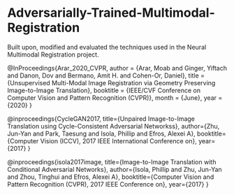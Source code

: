 # Adversarially-Trained-Multimodal-Registration
Built upon, modified and evaluated the techniques used in the Neural Multimodal Registration project.

@InProceedings{Arar_2020_CVPR,
author = {Arar, Moab and Ginger, Yiftach and Danon, Dov and Bermano, Amit H. and Cohen-Or, Daniel},
title = {Unsupervised Multi-Modal Image Registration via Geometry Preserving Image-to-Image Translation},
booktitle = {IEEE/CVF Conference on Computer Vision and Pattern Recognition (CVPR)},
month = {June},
year = {2020}
}

@inproceedings{CycleGAN2017,
 title={Unpaired Image-to-Image Translation using Cycle-Consistent Adversarial Networkss},
 author={Zhu, Jun-Yan and Park, Taesung and Isola, Phillip and Efros, Alexei A},
 booktitle={Computer Vision (ICCV), 2017 IEEE International Conference on},
 year={2017}
 }


@inproceedings{isola2017image,
 title={Image-to-Image Translation with Conditional Adversarial Networks},
 author={Isola, Phillip and Zhu, Jun-Yan and Zhou, Tinghui and Efros, Alexei A},
 booktitle={Computer Vision and Pattern Recognition (CVPR), 2017 IEEE Conference on},
 year={2017}
}
